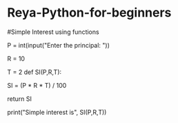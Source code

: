 # Reya-Python-for-beginners
#Simple Interest using functions

P = int(input("Enter the principal: "))

R = 10

T = 2
def SI(P,R,T):

   SI = (P * R * T) / 100

   return SI

print("Simple interest is", SI(P,R,T))
